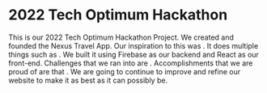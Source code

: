 # 2022 Tech Optimum Hackathon

This is our 2022 Tech Optimum Hackathon Project. We created and founded the Nexus Travel App. Our inspiration to this was . It does multiple things such as . We built it using Firebase as our backend and React as our front-end. Challenges that we ran into are . Accomplishments that we are proud of are that . We are going to continue to improve and refine our website to make it as best as it can possibly be. 
